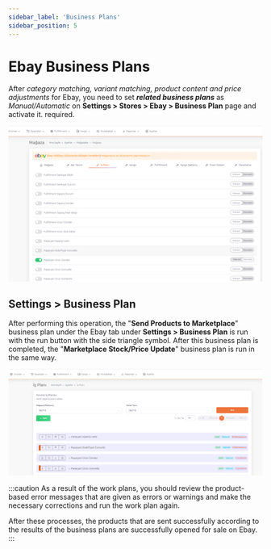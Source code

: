 ```yaml
---
sidebar_label: 'Business Plans'
sidebar_position: 5
---
```



# Ebay Business Plans

After *category matching, variant matching, product content and price adjustments* for Ebay, you need to set ***related business plans*** as *Manual/Automatic* on **Settings > Stores > Ebay > Business Plan** page and activate it. required.

![EbaySettingsBusiessPlanOto](../ebay/img/EbaySettingsBusinessPlanOto.png)

## Settings > Business Plan

After performing this operation, the "**Send Products to Marketplace**" business plan under the Ebay tab under **Settings > Business Plan** is run with the run button with the side triangle symbol. After this business plan is completed, the "**Marketplace Stock/Price Update**" business plan is run in the same way.

![EbayStockPrice](../ebay/img/EbayStockPrice.png)


:::caution
As a result of the work plans, you should review the product-based error messages that are given as errors or warnings and make the necessary corrections and run the work plan again.

After these processes, the products that are sent successfully according to the results of the business plans are successfully opened for sale on Ebay.
:::
